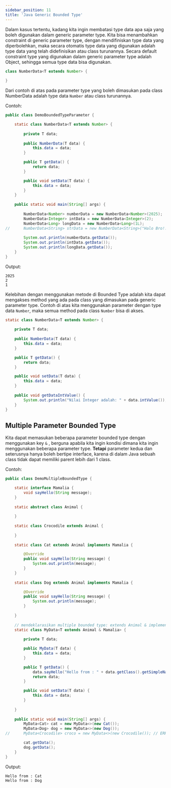```yaml
---
sidebar_position: 11
title: 'Java Generic Bounded Type'
---
```


Dalam kasus tertentu, kadang kita ingin membatasi type data apa saja yang boleh digunakan dalam generic parameter type. Kita bisa menambahkan constraint di generic parameter type, dengan mendifiniskan type data yang diperbolehkan, maka secara otomatis type data yang digunakan adalah type data yang telah didefinisikan atau class turunannya. Secara default constraint type yang digunakan dalam generic parameter type adalah Object, sehingga semua type data bisa digunakan.

```java
class NumberData<T extends Number> {
		
}
```

Dari contoh di atas pada parameter type yang boleh dimasukan pada class NumberData adalah type data `Number` atau class turunannya.

Contoh:

```java
public class DemoBoundedTypeParameter {

	static class NumberData<T extends Number> {
		
		private T data;
		
		public NumberData(T data) {
			this.data = data;
		}

		public T getData() {
			return data;
		}

		public void setData(T data) {
			this.data = data;
		}		
	}
	
	public static void main(String[] args) {
		
		NumberData<Number> numberData = new NumberData<Number>(2025);
		NumberData<Integer> intData = new NumberData<Integer>(2);
		NumberData<Long> longData = new NumberData<Long>(1L);
//		NumberData<String> strData = new NumberData<String>("Halo Bro!!!"); // ERROR: karena String buka turunan class Number
		
		System.out.println(numberData.getData());
		System.out.println(intData.getData());
		System.out.println(longData.getData());
	}
}
```

Output:

```
2025
2
1
```

Kelebihan dengan menggunakan metode di Bounded Type adalah kita dapat mengakses method yang ada pada class yang dimasukan pada generic parameter type. Contoh di atas kita menggunakan parameter dengan type data `Number`, maka semua method pada class `Number` bisa di akses.

```java
static class NumberData<T extends Number> {
		
	private T data;
	
	public NumberData(T data) {
		this.data = data;
	}

	public T getData() {
		return data;
	}

	public void setData(T data) {
		this.data = data;
	}
	
	public void getDataIntValue() {
		System.out.println("Nilai Integer adalah: " + data.intValue()); // Mengakses method intValue() dari class Number 
	}		
}
```

## Multiple Parameter Bounded Type

Kita dapat memasukan beberapa parameter bounded type dengan menggunakan key `&` , berguna apabila kita ingin kondisi dimana kita ingin menggunakan beberapa parameter type. __Tetapi__ parameter kedua dan seterusnya hanya boleh bertipe interface, karena di dalam Java sebuah class tidak dapat memiliki parent lebih dari 1 class.

Contoh:

```java
public class DemoMultipleBoundedType {

	static interface Mamalia {
		void sayHello(String message);
	}
	
	static abstract class Animal {
		
	}
	
	static class Crocodile extends Animal {
		
	}
	
	static class Cat extends Animal implements Mamalia {

		@Override
		public void sayHello(String message) {
			System.out.println(message);
		}		
	}
	
	static class Dog extends Animal implements Mamalia {

		@Override
		public void sayHello(String message) {
			System.out.println(message);			
		}
		
	}
	
	// mendeklarasikan multiple bounded type: extends Animal & implements Mamalia	
	static class MyData<T extends Animal & Mamalia> {
		
		private T data;

		public MyData(T data) {			
			this.data = data;
		}

		public T getData() {
			data.sayHello("Hello from : " + data.getClass().getSimpleName()); // memanggil method sayHello() pada interface Mamalia
			return data;
		}

		public void setData(T data) {
			this.data = data;
		}		
		
	}
	
	public static void main(String[] args) {
		MyData<Cat> cat = new MyData<>(new Cat());
		MyData<Dog> dog = new MyData<>(new Dog());
//		MyData<Crocodile> croco = new MyData<>(new Crocodile()); // ERROR: Crocodile tidak implements Mamalia 

		cat.getData();
		dog.getData();
	}	
}
```

Output:

```
Hello from : Cat
Hello from : Dog
```